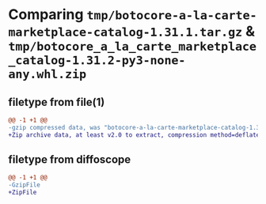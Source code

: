# Comparing `tmp/botocore-a-la-carte-marketplace-catalog-1.31.1.tar.gz` & `tmp/botocore_a_la_carte_marketplace_catalog-1.31.2-py3-none-any.whl.zip`

## filetype from file(1)

```diff
@@ -1 +1 @@
-gzip compressed data, was "botocore-a-la-carte-marketplace-catalog-1.31.1.tar", last modified: Sat Jul  8 01:42:34 2023, max compression
+Zip archive data, at least v2.0 to extract, compression method=deflate
```

## filetype from diffoscope

```diff
@@ -1 +1 @@
-GzipFile
+ZipFile
```

